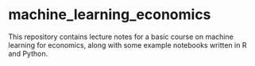 # machine_learning_economics

This repository contains lecture notes for a basic course on machine learning for economics, along with some example notebooks written in R and Python.
